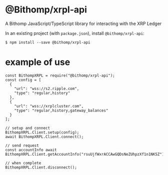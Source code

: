 # @Bithomp/xrpl-api

A Bithomp JavaScript/TypeScript library for interacting with the XRP Ledger

In an existing project (with `package.json`), install `@bithomp/xrpl-api`:

```
$ npm install --save @bithomp/xrpl-api
```

# example of use

```
const BithompXRPL = require("@bithomp/xrpl-api");
const config = [
  {
    "url": "wss://s2.ripple.com",
    "type": "regular,history"
  },
  {
    "url": "wss://xrplcluster.com",
    "type": "regular,history,gateway_balances"
  }
];

// setup and connect
BithompXRPL.Client.setup(config);
await BithompXRPL.Client.connect();

// send request
const accountInfo await BithompXRPL.Client.getAccountInfo("rsuUjfWxrACCAwGQDsNeZUhpzXf1n1NK5Z");

// when complete
BithompXRPL.Client.disconnect();
```
